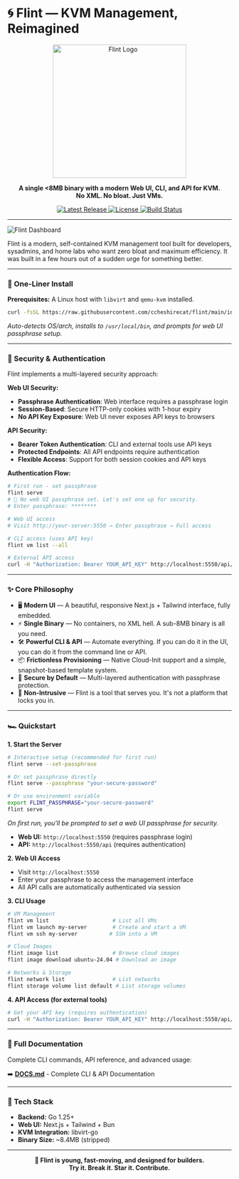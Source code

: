 # 🌀 Flint — KVM Management, Reimagined

<p align="center">
  <img src="https://i.ibb.co/yj2bFZG/flint-banner.jpg" alt="Flint Logo" width="300"/>
</p>

<p align="center">
  <strong>
    A single &lt;8MB binary with a modern Web UI, CLI, and API for KVM.
    <br/>No XML. No bloat. Just VMs.
  </strong>
</p>

<p align="center">
  <a href="https://github.com/ccheshirecat/flint/releases/latest">
    <img src="https://img.shields.io/github/v/release/ccheshirecat/flint" alt="Latest Release">
  </a>
  <a href="https://github.com/ccheshirecat/flint/blob/main/LICENSE">
    <img src="https://img.shields.io/github/license/ccheshirecat/flint" alt="License">
  </a>
  <a href="https://github.com/ccheshirecat/flint/actions/workflows/release.yml">
    <img src="https://img.shields.io/github/actions/workflow/status/ccheshirecat/flint/.github/workflows/release.yml" alt="Build Status">
  </a>
</p>

---

![Flint Dashboard](https://i.ibb.co/wN9H8WKX/Screenshot-2025-09-07-at-3-51-58-AM.png)

Flint is a modern, self-contained KVM management tool built for developers, sysadmins, and home labs who want zero bloat and maximum efficiency. It was built in a few hours out of a sudden urge for something better.

---

### 🚀 One-Liner Install

**Prerequisites:** A Linux host with `libvirt` and `qemu-kvm` installed.

```bash
curl -fsSL https://raw.githubusercontent.com/ccheshirecat/flint/main/install.sh | sh
```
*Auto-detects OS/arch, installs to `/usr/local/bin`, and prompts for web UI passphrase setup.*

---

### 🔐 Security & Authentication

Flint implements a multi-layered security approach:

**Web UI Security:**
- **Passphrase Authentication**: Web interface requires a passphrase login
- **Session-Based**: Secure HTTP-only cookies with 1-hour expiry
- **No API Key Exposure**: Web UI never exposes API keys to browsers

**API Security:**
- **Bearer Token Authentication**: CLI and external tools use API keys
- **Protected Endpoints**: All API endpoints require authentication
- **Flexible Access**: Support for both session cookies and API keys

**Authentication Flow:**
```bash
# First run - set passphrase
flint serve
# 🔐 No web UI passphrase set. Let's set one up for security.
# Enter passphrase: ********

# Web UI access
# Visit http://your-server:5550 → Enter passphrase → Full access

# CLI access (uses API key)
flint vm list --all

# External API access
curl -H "Authorization: Bearer YOUR_API_KEY" http://localhost:5550/api/vms
```

---

### ✨ Core Philosophy

-   🖥️ **Modern UI** — A beautiful, responsive Next.js + Tailwind interface, fully embedded.
-   ⚡ **Single Binary** — No containers, no XML hell. A sub-8MB binary is all you need.
-   🛠️ **Powerful CLI & API** — Automate everything. If you can do it in the UI, you can do it from the command line or API.
-   📦 **Frictionless Provisioning** — Native Cloud-Init support and a simple, snapshot-based template system.
-   🔐 **Secure by Default** — Multi-layered authentication with passphrase protection.
-   💪 **Non-Intrusive** — Flint is a tool that serves you. It's not a platform that locks you in.

---

### 🏎️ Quickstart

**1. Start the Server**
```bash
# Interactive setup (recommended for first run)
flint serve --set-passphrase

# Or set passphrase directly
flint serve --passphrase "your-secure-password"

# Or use environment variable
export FLINT_PASSPHRASE="your-secure-password"
flint serve
```
*On first run, you'll be prompted to set a web UI passphrase for security.*
*   **Web UI:** `http://localhost:5550` (requires passphrase login)
*   **API:** `http://localhost:5550/api` (requires authentication)

**2. Web UI Access**
- Visit `http://localhost:5550`
- Enter your passphrase to access the management interface
- All API calls are automatically authenticated via session

**3. CLI Usage**
```bash
# VM Management
flint vm list                    # List all VMs
flint vm launch my-server        # Create and start a VM
flint vm ssh my-server          # SSH into a VM

# Cloud Images
flint image list                 # Browse cloud images
flint image download ubuntu-24.04 # Download an image

# Networks & Storage
flint network list               # List networks
flint storage volume list default # List storage volumes
```

**4. API Access (for external tools)**
```bash
# Get your API key (requires authentication)
curl -H "Authorization: Bearer YOUR_API_KEY" http://localhost:5550/api/vms
```
---

### 📖 Full Documentation

Complete CLI commands, API reference, and advanced usage:

➡️ **[DOCS.md](DOCS.md)** - Complete CLI & API Documentation

---

### 🔧 Tech Stack

-   **Backend:** Go 1.25+
-   **Web UI:** Next.js + Tailwind + Bun
-   **KVM Integration:** libvirt-go
-   **Binary Size:** ~8.4MB (stripped)

---

<p align="center">
  <b>🚀 Flint is young, fast-moving, and designed for builders.<br/>
  Try it. Break it. Star it. Contribute.</b>
</p>